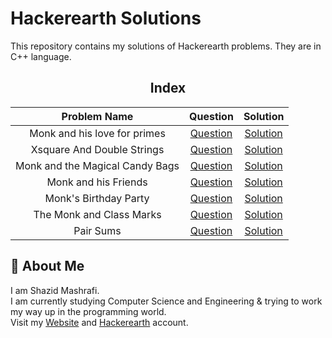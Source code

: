 # Hackerearth Solutions

This repository contains my solutions of Hackerearth problems. They are in C++ language.  


<div align="center">

## Index
 
|  Problem Name  |  Question  |  Solution   |
| :------------: | :--------: | :---------: |
| Monk and his love for primes | [Question](https://www.hackerearth.com/problem/algorithm/monk-and-his-love-for-primes) | [Solution](https://github.com/ShazidMashrafi/Hackerearth-Solutions/blob/main/Monk%20and%20his%20love%20for%20primes/Monk_and_his_love_for_Primes.cpp)
| Xsquare And Double Strings | [Question](https://www.hackerearth.com/practice/data-structures/hash-tables/basics-of-hash-tables/practice-problems/algorithm/xsquare-and-double-strings-1/)| [Solution](https://github.com/ShazidMashrafi/Hackerearth-Solutions/blob/main/Xsquare%20And%20Double%20Strings/Xsquare_And_Double_Strings.cpp)
| Monk and the Magical Candy Bags | [Question](https://www.hackerearth.com/practice/data-structures/trees/heapspriority-queues/practice-problems/algorithm/monk-and-the-magical-candy-bags/) | [Solution](https://github.com/ShazidMashrafi/Hackerearth-Solutions/blob/main/Monk%20and%20the%20Magical%20Candy%20Bags/Monk_and_the_Magical_Candy_Bags.cpp)
| Monk and his Friends | [Question](https://www.hackerearth.com/practice/data-structures/trees/binary-search-tree/practice-problems/algorithm/monk-and-his-friends) | [Solution](https://github.com/ShazidMashrafi/Hackerearth-Solutions/blob/main/Monk%20and%20his%20Friends/Monk_and_his_Friends.cpp)
| Monk's Birthday Party | [Question](https://www.hackerearth.com/problem/algorithm/monks-birthday-party) | [Solution](https://github.com/ShazidMashrafi/Hackerearth-Solutions/blob/main/Monk's%20Birthday%20Party/Monk_s_Birthday_Party.cpp)
| The Monk and Class Marks | [Question](https://www.hackerearth.com/problem/algorithm/the-monk-and-class-marks) | [Solution](https://github.com/ShazidMashrafi/Hackerearth-Solutions/blob/main/The%20Monk%20and%20Class%20Marks/The_Monk_and_Class_Marks.cpp)
| Pair Sums | [Question](https://www.hackerearth.com/practice/data-structures/hash-tables/basics-of-hash-tables/practice-problems/algorithm/pair-sums) | [Solution](https://github.com/ShazidMashrafi/Hackerearth-Solutions/blob/main/Pair%20Sums/Pair_Sums.cpp)

</div>

## 🚀 About Me

I am Shazid Mashrafi.  
I am currently studying Computer Science and Engineering & trying to work my way up in the programming world.   
Visit my [Website](https://shazidmashrafi.com) and [Hackerearth](https://www.hackerearth.com/@shazidmashrafi) account.